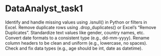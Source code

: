 # DataAnalyst_task1
 Identify and handle missing values using .isnull() in Python or filters in Excel.
 Remove duplicate rows using .drop_duplicates() or Excel’s “Remove Duplicates”.
 Standardize text values like gender, country names, etc.
 Convert date formats to a consistent type (e.g., dd-mm-yyyy).
 Rename column headers to be clean and uniform (e.g., lowercase, no spaces).
 Check and fix data types (e.g., age should be int, date as datetime).
